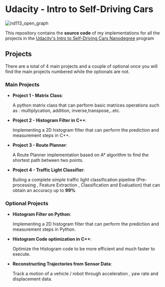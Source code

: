 # Udacity - Intro to Self-Driving Cars

![nd113_open_graph](https://user-images.githubusercontent.com/47195928/81456675-896c0800-9193-11ea-9fea-d55f442c98a0.jpg)


This repository contains the **source code** of my implementations for all the projects in the [Udacity's Intro to Self-Driving Cars Nanodegree](https://www.udacity.com/course/intro-to-self-driving-cars--nd113) program


## Projects

There are a total of 4 main projects and a couple of optional once you will find the main projects numbered while the optionals are not.


### Main Projects


* **Project 1 - Matrix Class**:

  A python matrix class that can perform basic matrices operations such as : multiplycation, addition, inverse,transpose,..etc.


* **Project 2 - Histogram Filter in C++**:

  Implementing a 2D histogram filter that can perform the prediction and measurement steps in C++.



* **Project 3 - Route Planner**:

  A Route Planner implementation based on A* algorithm to find the shortest path between two points.


* **Project 4 - Traffic Light Classifier**:

  Builing a complete simple traffic light classification pipeline (Pre-processing , Feature Extraction , Classification and Evaluation)   that can obtain an accuracy up to **99%**  




### Optional Projects


* **Histogram Filter on Python**:

  Implementing a 2D histogram filter that can perform the prediction and measurement steps in Python.


* **Histogram Code optimization in C++**:

  Optimize the Histogram code to be more efficient and much faster to execute.


* **Reconstructing Trajectories from Sensor Data**:

  Track a motion of a vehicle / robot through acceleration , yaw rate and displacement data.
